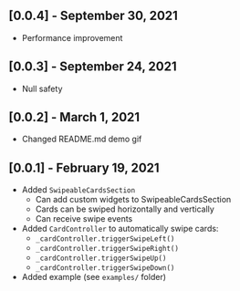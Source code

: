 ## [0.0.4] - September 30, 2021

- Performance improvement

## [0.0.3] - September 24, 2021

- Null safety

## [0.0.2] - March 1, 2021

- Changed README.md demo gif

## [0.0.1] - February 19, 2021

- Added `SwipeableCardsSection`
  - Can add custom widgets to SwipeableCardsSection
  - Cards can be swiped horizontally and vertically
  - Can receive swipe events
- Added `CardController` to automatically swipe cards:
  - `_cardController.triggerSwipeLeft()`
  - `_cardController.triggerSwipeRight()`
  - `_cardController.triggerSwipeUp()`
  - `_cardController.triggerSwipeDown()`
- Added example (see `examples/` folder)
